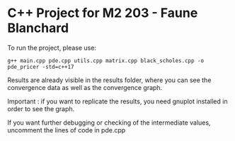 # C++ Project for M2 203 - Faune Blanchard 

To run the project, please use:

```
g++ main.cpp pde.cpp utils.cpp matrix.cpp black_scholes.cpp -o pde_pricer -std=c++17
```

Results are already visible in the results folder, where you can see the convergence data as well as the convergence graph.

Important : if you want to replicate the results, you need gnuplot installed in order to see the graph.

If you want further debugging or checking of the intermediate values, uncomment the lines of code in pde.cpp